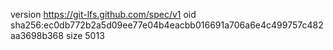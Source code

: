 version https://git-lfs.github.com/spec/v1
oid sha256:ec0db772b2a5d09ee77e04b4eacbb016691a706a6e4c499757c482aa3698b368
size 5013
